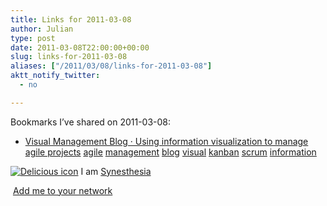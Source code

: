 ```yaml
---
title: Links for 2011-03-08
author: Julian
type: post
date: 2011-03-08T22:00:00+00:00
slug: links-for-2011-03-08 
aliases: ["/2011/03/08/links-for-2011-03-08"]
aktt_notify_twitter:
  - no

---
```

Bookmarks I&#8217;ve shared on 2011-03-08:

  * [Visual Management Blog &middot; Using information visualization to manage agile projects][1] 
    [agile][2] [management][3] [blog][4] [visual][5] [kanban][6] [scrum][7] [information][8] </li> </ul> 
    
    <p class="deliciouslink">
      <a href="https://del.icio.us/synesthesia" title="See all my bookmarks on del.icio.us"><img src="https://www.synesthesia.co.uk/images/deliciousicon.jpg" alt="Delicious icon" /></a>&nbsp;I am <a href="https://del.icio.us/synesthesia" title="See all my bookmarks on del.icio.us">Synesthesia</a>
    </p>
    
    <p class="deliciouslink">
      <a href="https://del.icio.us/network?add=synesthesia" title="Add me to your del.icio.us network"><img src="https://www.synesthesia.co.uk/images/add.gif" alt="" /></a>&nbsp;<a href="https://del.icio.us/network?add=synesthesia" title="Add me to your del.icio.us network">Add me to your network</a>
    </p>

 [1]: https://www.xqa.com.ar/visualmanagement
 [2]: https://www.delicious.com/synesthesia/agile
 [3]: https://www.delicious.com/synesthesia/management
 [4]: https://www.delicious.com/synesthesia/blog
 [5]: https://www.delicious.com/synesthesia/visual
 [6]: https://www.delicious.com/synesthesia/kanban
 [7]: https://www.delicious.com/synesthesia/scrum
 [8]: https://www.delicious.com/synesthesia/information